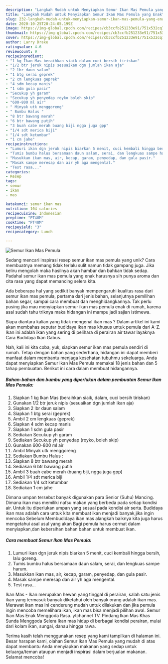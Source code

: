 ```yaml
---
description: "Langkah Mudah untuk Menyiapkan Semur Ikan Mas Pemula yang Enak"
title: "Langkah Mudah untuk Menyiapkan Semur Ikan Mas Pemula yang Enak"
slug: 232-langkah-mudah-untuk-menyiapkan-semur-ikan-mas-pemula-yang-enak
date: 2020-10-25T20:24:05.199Z
image: https://img-global.cpcdn.com/recipes/cb3ccfb251233e91/751x532cq70/semur-ikan-mas-pemula-foto-resep-utama.jpg
thumbnail: https://img-global.cpcdn.com/recipes/cb3ccfb251233e91/751x532cq70/semur-ikan-mas-pemula-foto-resep-utama.jpg
cover: https://img-global.cpcdn.com/recipes/cb3ccfb251233e91/751x532cq70/semur-ikan-mas-pemula-foto-resep-utama.jpg
author: Larry Drake
ratingvalue: 4.6
reviewcount: 9
recipeingredient:
- "1 kg Ikan Mas beraihkan siaik dalam cuci bersih tiriskan"
- "1/2 btr jeruk nipis sesuaikan dgn jumlah ikan aja"
- "2 lbr daun salam"
- "1 btg serai geprek"
- "2 cm lengkuas geprek"
- "4 sdm kecap manis"
- "1 sdm gula pasir"
- "Secukup yh garam"
- "Secukup yh penyedap royko boleh skip"
- "600-800 ml air"
- " Minyak utk menggoreng"
- " Bumbu Halus "
- "8 btr bawang merah"
- "6 btr bawang putih"
- "3 buah cabe merah buang biji ngga juga gpp"
- "1/4 sdt merica biji"
- "1/4 sdt ketumbar"
- "1 cm jahe"
recipeinstructions:
- "Lumuri ikan dgn jeruk nipis biarkan 5 menit, cuci kembali hingga bersih, lalu goreng."
- "Tumis bumbu halus bersamaan daun salam, serai, dan lengkuas sampe harum."
- "Masukkan ikan mas, air, kecap, garam, penyedap, dan gula pasir."
- "Masak sampe meresap dan air yh aga mengental."
- "Test rasa..."
categories:
- Resep
tags:
- semur
- ikan
- mas

katakunci: semur ikan mas 
nutrition: 104 calories
recipecuisine: Indonesian
preptime: "PT40M"
cooktime: "PT48M"
recipeyield: "3"
recipecategory: Lunch

---
```



![Semur Ikan Mas Pemula](https://img-global.cpcdn.com/recipes/cb3ccfb251233e91/751x532cq70/semur-ikan-mas-pemula-foto-resep-utama.jpg)

Sedang mencari inspirasi resep semur ikan mas pemula yang unik? Cara membuatnya memang tidak terlalu sulit namun tidak gampang juga. Jika keliru mengolah maka hasilnya akan hambar dan bahkan tidak sedap. Padahal semur ikan mas pemula yang enak harusnya sih punya aroma dan cita rasa yang dapat memancing selera kita.

Ada beberapa hal yang sedikit banyak mempengaruhi kualitas rasa dari semur ikan mas pemula, pertama dari jenis bahan, selanjutnya pemilihan bahan segar, sampai cara membuat dan menghidangkannya. Tak perlu pusing jika mau menyiapkan semur ikan mas pemula enak di rumah, karena asal sudah tahu triknya maka hidangan ini mampu jadi sajian istimewa.

Siapa diantara kalian yang tidak mengenal ikan mas ? Dalam artikel ini kami akan membahas seputar budidaya ikan mas khusus untuk pemula dari A-Z. Ikan ini adalah ikan yang sering di pelihara di perairan air tawar layaknya Cara Budidaya Ikan Gabus.


Nah, kali ini kita coba, yuk, siapkan semur ikan mas pemula sendiri di rumah. Tetap dengan bahan yang sederhana, hidangan ini dapat memberi manfaat dalam membantu menjaga kesehatan tubuhmu sekeluarga. Anda dapat menyiapkan Semur Ikan Mas Pemula memakai 18 jenis bahan dan 5 tahap pembuatan. Berikut ini cara dalam membuat hidangannya.

<!--inarticleads1-->

##### Bahan-bahan dan bumbu yang diperlukan dalam pembuatan Semur Ikan Mas Pemula:

1. Siapkan 1 kg Ikan Mas (beraihkan siaik, dalam, cuci bersih tiriskan)
1. Gunakan 1/2 btr jeruk nipis (sesuaikan dgn jumlah ikan aja)
1. Siapkan 2 lbr daun salam
1. Siapkan 1 btg serai (geprek)
1. Ambil 2 cm lengkuas (geprek)
1. Siapkan 4 sdm kecap manis
1. Siapkan 1 sdm gula pasir
1. Sediakan Secukup yh garam
1. Sediakan Secukup yh penyedap (royko, boleh skip)
1. Gunakan 600-800 ml air
1. Ambil  Minyak utk menggoreng
1. Sediakan  Bumbu Halus :
1. Siapkan 8 btr bawang merah
1. Sediakan 6 btr bawang putih
1. Ambil 3 buah cabe merah (buang biji, ngga juga gpp)
1. Ambil 1/4 sdt merica biji
1. Sediakan 1/4 sdt ketumbar
1. Sediakan 1 cm jahe


Dimana umpan tersebut banyak digunakan para Senior (Suhu) Mancing. Dimana ikan mas memiliki nafsu makan yang berbeda pada setiap kondisi air. Untuk itu diperlukan umpan yang sesuai pada kondisi air serta. Budidaya ikan mas adalah cara untuk kita membuat ikan menjadi banyak,jika ingin mencoba Sebelum Membudidaya ikan mas alangkah baiknya kita juga harus mengetahui asal usul yang akan Bagi pemula harus cermat dalam menyiapkan,dan kebersihan bahan bahan untuk membuat ikan. 

<!--inarticleads2-->

##### Cara membuat Semur Ikan Mas Pemula:

1. Lumuri ikan dgn jeruk nipis biarkan 5 menit, cuci kembali hingga bersih, lalu goreng.
1. Tumis bumbu halus bersamaan daun salam, serai, dan lengkuas sampe harum.
1. Masukkan ikan mas, air, kecap, garam, penyedap, dan gula pasir.
1. Masak sampe meresap dan air yh aga mengental.
1. Test rasa...


Ikan Mas - Ikan merupakan hewan yang tinggal di perairan, salah satu jenis ikan yang termasuk banyak diketahui oleh banyak orang adalah ikan mas. Merawat ikan mas ini cenderung mudah untuk dilakukan dan jika pemula ingin mencoba memelihara ikan, ikan mas bisa menjadi pilihan awal. Semur Ikan Mas Enak Menggoda Rasa. ytchannel TV. Pindang Ikan Mas Khas Sunda Menggoda Selera Ikan mas hidup di berbagai kondisi perairan, mulai dari kolam ikan, sungai, danau hingga rawa. 

Terima kasih telah menggunakan resep yang kami tampilkan di halaman ini. Besar harapan kami, olahan Semur Ikan Mas Pemula yang mudah di atas dapat membantu Anda menyiapkan makanan yang sedap untuk keluarga/teman ataupun menjadi inspirasi dalam berjualan makanan. Selamat mencoba!
